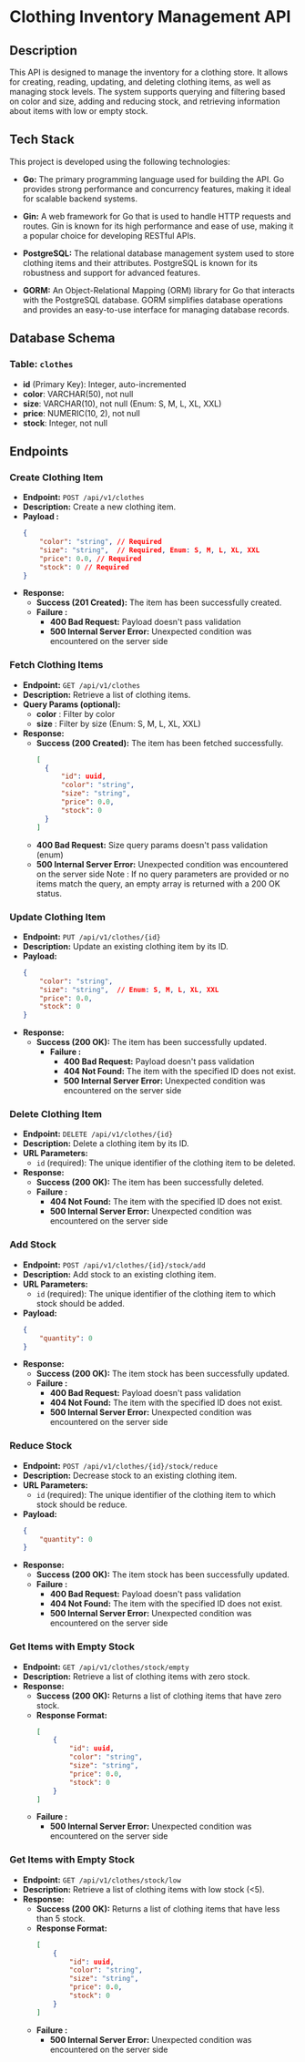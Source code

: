 # Clothing Inventory Management API

## Description

This API is designed to manage the inventory for a clothing store. It allows for creating, reading, updating, and deleting clothing items, as well as managing stock levels. The system supports querying and filtering based on color and size, adding and reducing stock, and retrieving information about items with low or empty stock.

## Tech Stack

This project is developed using the following technologies:

- **Go:** The primary programming language used for building the API. Go provides strong performance and concurrency features, making it ideal for scalable backend systems.

- **Gin:** A web framework for Go that is used to handle HTTP requests and routes. Gin is known for its high performance and ease of use, making it a popular choice for developing RESTful APIs.

- **PostgreSQL:** The relational database management system used to store clothing items and their attributes. PostgreSQL is known for its robustness and support for advanced features.

- **GORM:** An Object-Relational Mapping (ORM) library for Go that interacts with the PostgreSQL database. GORM simplifies database operations and provides an easy-to-use interface for managing database records.


## Database Schema

### Table: `clothes`

- **id** (Primary Key): Integer, auto-incremented
- **color**: VARCHAR(50), not null
- **size**: VARCHAR(10), not null (Enum: S, M, L, XL, XXL)
- **price**: NUMERIC(10, 2), not null
- **stock**: Integer, not null

## Endpoints

### Create Clothing Item

- **Endpoint:** `POST /api/v1/clothes`
- **Description:** Create a new clothing item.
- **Payload :**
  ```json
  {
      "color": "string", // Required
      "size": "string",  // Required, Enum: S, M, L, XL, XXL
      "price": 0.0, // Required
      "stock": 0 // Required
  }
  ```
- **Response:**
  - **Success (201 Created):** The item has been successfully created.
  - **Failure :**
    - **400 Bad Request:** Payload doesn't pass validation
    - **500 Internal Server Error:** Unexpected condition was encountered on the server side

### Fetch Clothing Items

- **Endpoint:** `GET /api/v1/clothes`
- **Description:** Retrieve a list of clothing items.
- **Query Params (optional):**
    - **color** : Filter by color
    - **size** : Filter by size (Enum: S, M, L, XL, XXL) 
- **Response:**
    - **Success (200 Created):** The item has been fetched successfully.
        ```json
        [
          {
              "id": uuid,
              "color": "string",
              "size": "string",
              "price": 0.0,
              "stock": 0
          }
        ]
        ```
    - **400 Bad Request:** Size query params doesn't pass validation (enum)
    - **500 Internal Server Error:** Unexpected condition was encountered on the server side
Note : If no query parameters are provided or no items match the query, an empty array is returned with a 200 OK status.

### Update Clothing Item

- **Endpoint:** `PUT /api/v1/clothes/{id}`
- **Description:** Update an existing clothing item by its ID.
- **Payload:**
  ```json
  {
      "color": "string",
      "size": "string",  // Enum: S, M, L, XL, XXL
      "price": 0.0,
      "stock": 0
  }
  ```
- **Response:**
  - **Success (200 OK):** The item has been successfully updated.
    - **Failure :**
      - **400 Bad Request:** Payload doesn't pass validation
      - **404 Not Found:** The item with the specified ID does not exist.
      - **500 Internal Server Error:** Unexpected condition was encountered on the server side
  
### Delete Clothing Item

- **Endpoint:** `DELETE /api/v1/clothes/{id}`
- **Description:** Delete a clothing item by its ID.
- **URL Parameters:**
  - `id` (required): The unique identifier of the clothing item to be deleted.
- **Response:**
  - **Success (200 OK):** The item has been successfully deleted.
  - **Failure :**
      - **404 Not Found:** The item with the specified ID does not exist.
      - **500 Internal Server Error:** Unexpected condition was encountered on the server side

### Add Stock

- **Endpoint:** `POST /api/v1/clothes/{id}/stock/add`
- **Description:** Add stock to an existing clothing item.
- **URL Parameters:**
  - `id` (required): The unique identifier of the clothing item to which stock should be added.
- **Payload:**
  ```json
  {
      "quantity": 0
  }
  ```
- **Response:**
  - **Success (200 OK):** The item stock has been successfully updated.
  - **Failure :**
      - **400 Bad Request:** Payload doesn't pass validation
      - **404 Not Found:** The item with the specified ID does not exist.
      - **500 Internal Server Error:** Unexpected condition was encountered on the server side

### Reduce Stock

- **Endpoint:** `POST /api/v1/clothes/{id}/stock/reduce`
- **Description:** Decrease stock to an existing clothing item.
- **URL Parameters:**
  - `id` (required): The unique identifier of the clothing item to which stock should be reduce.
- **Payload:**
  ```json
  {
      "quantity": 0
  }
  ```
- **Response:**
  - **Success (200 OK):** The item stock has been successfully updated.
  - **Failure :**
      - **400 Bad Request:** Payload doesn't pass validation
      - **404 Not Found:** The item with the specified ID does not exist.
      - **500 Internal Server Error:** Unexpected condition was encountered on the server side

### Get Items with Empty Stock

- **Endpoint:** `GET /api/v1/clothes/stock/empty`
- **Description:** Retrieve a list of clothing items with zero stock.
- **Response:**
  - **Success (200 OK):** Returns a list of clothing items that have zero stock.
  - **Response Format:**
    ```json
    [
        {
            "id": uuid,
            "color": "string",
            "size": "string",
            "price": 0.0,
            "stock": 0
        }
    ]
    ```
  - **Failure :**
      - **500 Internal Server Error:** Unexpected condition was encountered on the server side

### Get Items with Empty Stock

- **Endpoint:** `GET /api/v1/clothes/stock/low`
- **Description:** Retrieve a list of clothing items with low stock (<5).
- **Response:**
  - **Success (200 OK):** Returns a list of clothing items that have less than 5 stock.
  - **Response Format:**
    ```json
    [
        {
            "id": uuid,
            "color": "string",
            "size": "string",
            "price": 0.0,
            "stock": 0
        }
    ]
    ```
  - **Failure :**
      - **500 Internal Server Error:** Unexpected condition was encountered on the server side
